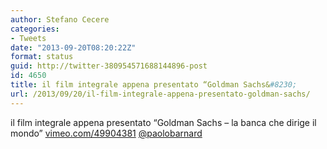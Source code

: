 ```yaml
---
author: Stefano Cecere
categories:
- Tweets
date: "2013-09-20T08:20:22Z"
format: status
guid: http://twitter-380954571688144896-post
id: 4650
title: il film integrale appena presentato “Goldman Sachs&#8230;
url: /2013/09/20/il-film-integrale-appena-presentato-goldman-sachs/
---
```


il film integrale appena presentato “Goldman Sachs &#8211; la banca che dirige il mondo” [vimeo.com/49904381](http://vimeo.com/49904381) [@paolobarnard](http://twitter.com/paolobarnard)